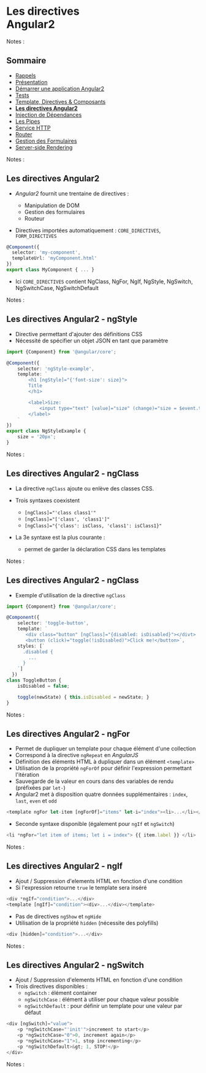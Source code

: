 # Les directives<br>Angular2

<!-- .slide: class="page-title" -->

Notes :



## Sommaire

<!-- .slide: class="toc" -->

- [Rappels](#/1)
- [Présentation](#/2)
- [Démarrer une application Angular2](#/3)
- [Tests](#/4)
- [Template, Directives & Composants](#/5)
- **[Les directives Angular2](#/6)**
- [Injection de Dépendances](#/7)
- [Les Pipes](#/8)
- [Service HTTP](#/9)
- [Router](#/10)
- [Gestion des Formulaires](#/11)
- [Server-side Rendering](#/12)

Notes :



## Les directives Angular2

- *Angular2* fournit une trentaine de directives :
	- Manipulation de DOM
	- Gestion des formulaires
	- Routeur

- Directives importées automatiquement : `CORE_DIRECTIVES`, `FORM_DIRECTIVES`

```typescript
@Component({
  selector: 'my-component',
  templateUrl: 'myComponent.html'
})
export class MyComponent { ... }
```

- Ici `CORE_DIRECTIVES` contient NgClass, NgFor, NgIf, NgStyle, NgSwitch, NgSwitchCase, NgSwitchDefault

Notes :



## Les directives Angular2 - ngStyle

- Directive permettant d'ajouter des définitions CSS
- Nécessité de spécifier un objet JSON en tant que paramètre

```typescript
import {Component} from '@angular/core';

@Component({
	selector: 'ngStyle-example',
	template: `
		<h1 [ngStyle]="{'font-size': size}">
		Title
		</h1>

		<label>Size:
			<input type="text" [value]="size" (change)="size = $event.target.value">
		</label>
	`
})
export class NgStyleExample {
	size = '20px';
}
```

Notes :



## Les directives Angular2 - ngClass

- La directive `ngClass` ajoute ou enlève des classes CSS.
- Trois syntaxes coexistent
	- `[ngClass]="'class class1'"`
	- `[ngClass]="['class', 'class1']"`
	- `[ngClass]="{'class': isClass, 'class1': isClass1}"`

- La 3e syntaxe est la plus courante :
	- permet de garder la déclaration CSS dans les templates

Notes :



## Les directives Angular2 - ngClass

- Exemple d'utilisation de la directive `ngClass`

```typescript
import {Component} from '@angular/core';

@Component({
	selector: 'toggle-button',
    template: `
       <div class="button" [ngClass]="{disabled: isDisabled}"></divt>
       <button (click)="toggle(!isDisabled)">Click me!</button>`,
    styles: [`
      .disabled {
        ...
      }
    `]
  })
class ToggleButton {
	isDisabled = false;

    toggle(newState) { this.isDisabled = newState; }
}
```
Notes :



## Les directives Angular2 - ngFor

- Permet de dupliquer un template pour chaque élément d'une collection
- Correspond à la directive `ngRepeat` en *AngularJS*
- Définition des éléments HTML à dupliquer dans un élément `<template>`
- Utilisation de la propriété `ngForOf` pour définir l'expression permettant l'itération
- Sauvegarde de la valeur en cours dans des variables de rendu (préfixées par `let-`)
- Angular2 met à disposition quatre données supplémentaires : `index`, `last`, `even` et `odd`

```typescript
<template ngFor let-item [ngForOf]="items" let-i="index"><li>...</li></template>
```

- Seconde syntaxe disponible (également pour `ngIf` et `ngSwitch`)

```typescript
<li *ngFor="let item of items; let i = index"> {{ item.label }} </li>
```

Notes :



## Les directives Angular2 - ngIf

- Ajout / Suppression d'elements HTML en fonction d'une condition
- Si l'expression retourne `true` le template sera inséré

```typescript
<div *ngIf="condition">...</div>
<template [ngIf]="condition"><div>...</div></template>
```

- Pas de directives `ngShow` et `ngHide`
- Utilisation de la propriété `hidden` (nécessite des polyfills)

```typescript
<div [hidden]="condition">...</div>
```

Notes :



## Les directives Angular2 - ngSwitch

- Ajout / Suppression d'elements HTML en fonction d'une condition
- Trois directives disponibles :
	- `ngSwitch` : élément container
	- `ngSwitchCase` : élément à utiliser pour chaque valeur possible
	- `ngSwitchDefault` : pour définir un template pour une valeur par défaut

```typescript
<div [ngSwitch]="value">
	<p *ngSwitchCase="'init'">increment to start</p>
	<p *ngSwitchCase="0">0, increment again</p>
	<p *ngSwitchCase="1">1, stop incrementing</p>
	<p *ngSwitchDefault>&gt; 1, STOP!</p>
</div>
 ```

Notes :



<!-- .slide: class="page-questions" -->



<!-- .slide: class="page-tp4" -->
